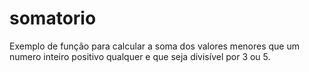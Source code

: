 # somatorio
Exemplo de função para calcular a soma dos valores menores que um numero inteiro positivo qualquer e que seja divisível por 3 ou 5.





















